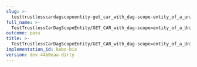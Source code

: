 ```yaml
---
slug: >-
  testtrustlesscardagscopeentity-get_car_with_dag-scope-entity_of_a_unixfs_file_(accept_header)-body
full_name: >-
  TestTrustlessCarDagScopeEntity/GET_CAR_with_dag-scope=entity_of_a_UnixFS_file_(Accept_Header)/Body
outcome: pass
title: >-
  TestTrustlessCarDagScopeEntity/GET_CAR_with_dag-scope=entity_of_a_UnixFS_file_(Accept_Header)/Body
implementation_id: kubo-bis
version: dev-44b0eaa-dirty
---
```


